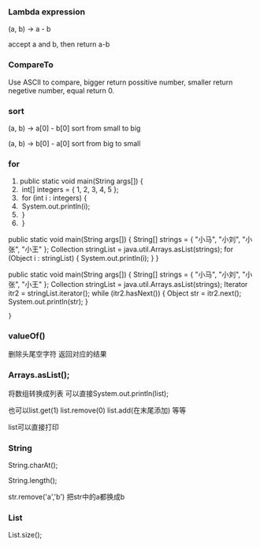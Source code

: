 ### Lambda expression

(a, b) -> a - b 

accept a and b, then return a-b

### CompareTo

Use ASCII to compare, bigger return possitive number, smaller return negetive number, equal return 0. 

### sort

(a, b) -> a[0] - b[0]	sort from small to big

(a, b) -> b[0] - a[0]	sort from big to small

### for

1. public static void main(String args[]) {
2. ​		int[] integers = { 1, 2, 3, 4, 5 };
3. ​		for (int i : integers) {
4. ​			System.out.println(i);
5. ​		}
6. ​	}



public static void main(String args[]) {
		String[] strings = { "小马", "小刘", "小张", "小王" };
		Collection stringList = java.util.Arrays.asList(strings);
		for (Object i : stringList) {
			System.out.println(i);
		}
	}



public static void main(String args[]) {
		String[] strings = { "小马", "小刘", "小张", "小王" };
		Collection stringList = java.util.Arrays.asList(strings);
		Iterator itr2 = stringList.iterator();
		while (itr2.hasNext()) {
			Object str = itr2.next();
			System.out.println(str);
		}

	}
### valueOf()

删除头尾空字符 返回对应的结果

### Arrays.asList();

将数组转换成列表 可以直接System.out.println(list);

也可以list.get(1) list.remove(0) list.add(在末尾添加) 等等

list可以直接打印

### String

String.charAt();

String.length();

str.remove('a','b') 把str中的a都换成b

### List

List.size();